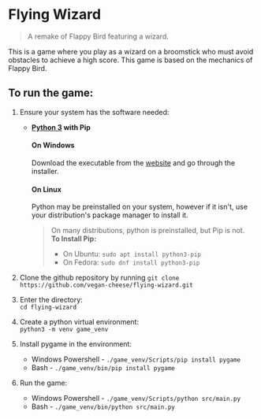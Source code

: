 # Flying Wizard
> A remake of Flappy Bird featuring a wizard.

This is a game where you play as a wizard on a broomstick who must avoid obstacles to achieve a high score. This game is based on the mechanics of Flappy Bird.

## To run the game:
 1. Ensure your system has the software needed:
    - **[Python 3](https://www.python.org/downloads/) with Pip**
        #### On Windows
        Download the executable from the [website](https://www.python.org/downloads/) and go through the installer.
        #### On Linux
        Python may be preinstalled on your system, however if it isn't,
        use your distribution's package manager to install it.  
        >On many distributions, python is preinstalled, but Pip is not.  
        > **To Install Pip:**  
        > - On Ubuntu: `sudo apt install python3-pip`
        > - On Fedora: `sudo dnf install python3-pip`

 2. Clone the github repository by running
 `git clone https://github.com/vegan-cheese/flying-wizard.git`
 3. Enter the directory:  
 `cd flying-wizard`
 4. Create a python virtual environment:  
 `python3 -m venv game_venv`
 5. Install pygame in the environment:  
     - Windows Powershell - `./game_venv/Scripts/pip install pygame`  
     - Bash - `./game_venv/bin/pip install pygame`
 6. Run the game:
     - Windows Powershell - `./game_venv/Scripts/python src/main.py`
      - Bash - `./game_venv/bin/python src/main.py`
